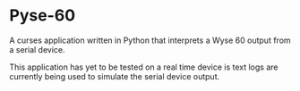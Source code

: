 # Pyse-60
A curses application written in Python that interprets a Wyse 60 output from a serial device.

This application has yet to be tested on a real time device is text logs are currently being used to simulate the serial device output. 